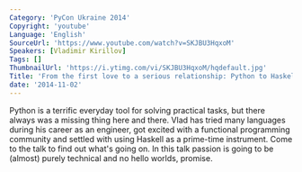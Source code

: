 ```yaml
---
Category: 'PyCon Ukraine 2014'
Copyright: 'youtube'
Language: 'English'
SourceUrl: 'https://www.youtube.com/watch?v=SKJBU3HqxoM'
Speakers: [Vladimir Kirillov]
Tags: []
ThumbnailUrl: 'https://i.ytimg.com/vi/SKJBU3HqxoM/hqdefault.jpg'
Title: 'From the first love to a serious relationship: Python to Haskell'
date: '2014-11-02'
---
```

Python is a terrific everyday tool for solving practical tasks, but there always was a missing thing here and there. Vlad has tried many languages during his career as an engineer, got excited with a functional programming community and settled with using Haskell as a prime-time instrument. Come to the talk to find out what's going on. In this talk passion is going to be (almost) purely technical and no hello worlds, promise.
